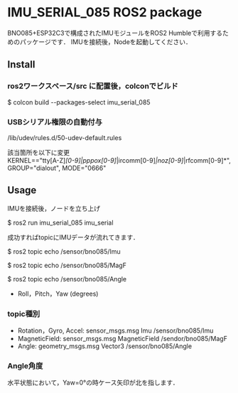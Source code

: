 # IMU_SERIAL_085 ROS2 package
BNO085+ESP32C3で構成されたIMUモジュールをROS2 Humbleで利用するためのパッケージです．
IMUを接続後，Nodeを起動してください．

## Install
### ros2ワークスペース/src に配置後，colconでビルド
$ colcon build --packages-select imu_serial_085

### USBシリアル権限の自動付与
/lib/udev/rules.d/50-udev-default.rules

該当箇所を以下に変更\
KERNEL=="tty[A-Z]*[0-9]|pppox[0-9]*|ircomm[0-9]*|noz[0-9]*|rfcomm[0-9]*", GROUP="dialout", MODE="0666"

## Usage
IMUを接続後，ノードを立ち上げ

$ ros2 run imu_serial_085 imu_serial

成功すればtopicにIMUデータが流れてきます．

$ ros2 topic echo /sensor/bno085/Imu

$ ros2 topic echo /sensor/bno085/MagF

$ ros2 topic echo /sensor/bno085/Angle
- Roll，Pitch，Yaw (degrees)

### topic種別
- Rotation，Gyro, Accel: sensor_msgs.msg Imu  /sensor/bno085/Imu
- MagneticField: sensor_msgs.msg MagneticField  /sendor/bno085/MagF
- Angle: geometry_msgs.msg Vector3  /sensor/bno085/Angle

### Angle角度
水平状態において，Yaw=0°の時ケース矢印が北を指します．